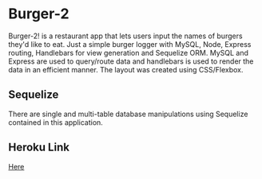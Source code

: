 # Burger-2

Burger-2! is a restaurant app that lets users input the names of burgers they'd like to eat.  Just a simple burger logger with MySQL, Node, Express routing, Handlebars for view generation and Sequelize ORM. MySQL and Express are used to query/route data and handlebars is used to render the data in an efficient manner. The layout was created using CSS/Flexbox.

## Sequelize

There are single and multi-table database manipulations using Sequelize contained in this application.

## Heroku Link
[Here](https://arcane-coast-90639.herokuapp.com/)

